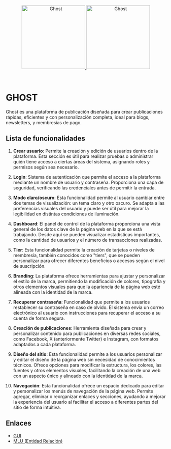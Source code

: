 &nbsp;
<p align="center">
  <a href="https://ghost.org/#gh-light-mode-only" target="_blank">
    <img src="https://user-images.githubusercontent.com/65487235/157884383-1b75feb1-45d8-4430-b636-3f7e06577347.png" alt="Ghost" width="200px">
  </a>
  <a href="https://ghost.org/#gh-dark-mode-only" target="_blank">
    <img src="https://user-images.githubusercontent.com/65487235/157849205-aa24152c-4610-4d7d-b752-3a8c4f9319e6.png" alt="Ghost" width="200px">
  </a>
</p>
&nbsp;

# GHOST

Ghost es una plataforma de publicación diseñada para crear publicaciones rápidas, eficientes y con personalización completa, ideal para blogs, newsletters, y membresías de pago.

## Lista de funcionalidades

1. **Crear usuario**: Permite la creación y edición de usuarios dentro de la plataforma. Esta sección es útil para realizar pruebas o administrar quién tiene acceso a ciertas áreas del sistema, asignando roles y permisos según sea necesario.

2. **Login**: Sistema de autenticación que permite el acceso a la plataforma mediante un nombre de usuario y contraseña. Proporciona una capa de seguridad, verificando las credenciales antes de permitir la entrada.

3. **Modo claro/oscuro**: Esta funcionalidad permite al usuario cambiar entre dos temas de visualización: un tema claro y otro oscuro. Se adapta a las preferencias visuales del usuario y puede ser útil para mejorar la legibilidad en distintas condiciones de iluminación.

4. **Dashboard**: El panel de control de la plataforma proporciona una vista general de los datos clave de la página web en la que se está trabajando. Desde aquí se pueden visualizar estadísticas importantes, como la cantidad de usuarios y el número de transacciones realizadas.

5. **Tier**: Esta funcionalidad permite la creación de tarjetas o niveles de membresía, también conocidos como "tiers", que se pueden personalizar para ofrecer diferentes beneficios o accesos según el nivel de suscripción.

6. **Branding**: La plataforma ofrece herramientas para ajustar y personalizar el estilo de la marca, permitiendo la modificación de colores, tipografía y otros elementos visuales para que la apariencia de la página web esté alineada con la identidad de la marca.

7. **Recuperar contraseña**: Funcionalidad que permite a los usuarios restablecer su contraseña en caso de olvido. El sistema envía un correo electrónico al usuario con instrucciones para recuperar el acceso a su cuenta de forma segura.

8. **Creación de publicaciones**: Herramienta diseñada para crear y personalizar contenido para publicaciones en diversas redes sociales, como Facebook, X (anteriormente Twitter) e Instagram, con formatos adaptados a cada plataforma.

9. **Diseño del sitio**: Esta funcionalidad permite a los usuarios personalizar y editar el diseño de la página web sin necesidad de conocimientos técnicos. Ofrece opciones para modificar la estructura, los colores, las fuentes y otros elementos visuales, facilitando la creación de una web con un aspecto único y alineado con la identidad de la marca.

10. **Navegación**: Esta funcionalidad ofrece un espacio dedicado para editar y personalizar los menús de navegación de la página web. Permite agregar, eliminar o reorganizar enlaces y secciones, ayudando a mejorar la experiencia del usuario al facilitar el acceso a diferentes partes del sitio de forma intuitiva.

## Enlaces

- [GUI](https://www.figma.com/design/XsMblQkEhgyXan5DnBGJXA/GUI-Ghost?node-id=0-1&t=jfsgoKw6uA6Oa09b-1)
- [MLU (Entidad Relación)](https://mludatabase.com/)

